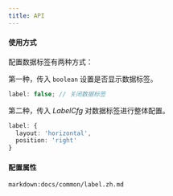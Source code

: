```yaml
---
title: API
---
```


#### 使用方式

配置数据标签有两种方式：

第一种，传入 `boolean` 设置是否显示数据标签。

```ts
label: false; // 关闭数据标签
```

第二种，传入 _LabelCfg_ 对数据标签进行整体配置。

```ts
label: {
  layout: 'horizontal',
  position: 'right'
}
```

#### 配置属性

`markdown:docs/common/label.zh.md`
